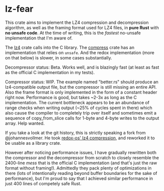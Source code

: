 # lz-fear

This crate aims to implement the LZ4 compression and decompression algorithm, as well as the framing format used for LZ4 files, in **pure Rust** with **no unsafe code**.
At the time of writing, this is the *fastest* no-unsafe implementation that I'm aware of.

The [lz4](https://crates.io/crates/lz4) crate calls into the C library.
The [compress](https://crates.io/crates/compress) crate has an implementation that relies on `unsafe`.
And the redox implementation (more on that below) is slower, in some cases substantially.

Decompressor status: Beta. Works well, and is blazingly fast (at least as fast as the official C implementation in my tests).

Compressor status: WIP. The example named "better.rs" should produce an lz4-compatible output file, but the compressor is still missing an entire API.
Also the frame format is only implemented in the form of a constant header right now.
Performance is good, but takes ~2-3x as long as the C implementation. The current bottleneck appears to be an abundance of range checks when writing output (~25% of cycles spent in there)
which also cause the compiler to completely trip over itself and sometimes emit a sequence of copy_from_slice calls for 1-byte and 4-byte writes to the output array. Help wanted.

If you take a look at the git history, this is strictly speaking a fork from @johannesvollmer.
He took [redox-os' lz4 compression](https://github.com/redox-os/tfs/tree/master/lz4), and reworked it to be usable as a library crate.

However after noticing performance issues, I have gradually rewritten both the compressor and the decompressor from scratch to closely resemble the 2400-line *mess* that is the official
C implementation (and that's just the raw format without framing!). Admittedly they pack plenty of optimizations in there (lots of intentionally reading beyond buffer boundaries for the sake of performance),
but I'm proud to say that I achieved similar performance in just 400 lines of competely safe Rust.

